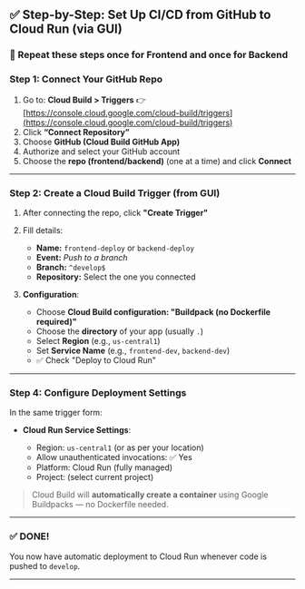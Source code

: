 ## ✅ Step-by-Step: Set Up CI/CD from GitHub to Cloud Run (via GUI)

### 🔁 Repeat these steps once for **Frontend** and once for **Backend**

### **Step 1: Connect Your GitHub Repo**

1. Go to: **Cloud Build > Triggers**
   👉 [https://console.cloud.google.com/cloud-build/triggers](https://console.cloud.google.com/cloud-build/triggers)
2. Click **“Connect Repository”**
3. Choose **GitHub (Cloud Build GitHub App)**
4. Authorize and select your GitHub account
5. Choose the **repo (frontend/backend)** (one at a time) and click **Connect**

---

### **Step 2: Create a Cloud Build Trigger (from GUI)**

1. After connecting the repo, click **"Create Trigger"**
2. Fill details:

   * **Name:** `frontend-deploy` or `backend-deploy`
   * **Event:** *Push to a branch*
   * **Branch:** `^develop$`
   * **Repository:** Select the one you connected
3. **Configuration**:

   * Choose **Cloud Build configuration: "Buildpack (no Dockerfile required)"**
   * Choose the **directory** of your app (usually `.`)
   * Select **Region** (e.g., `us-central1`)
   * Set **Service Name** (e.g., `frontend-dev`, `backend-dev`)
   * ✅ Check "Deploy to Cloud Run"

---

### **Step 4: Configure Deployment Settings**

In the same trigger form:

* **Cloud Run Service Settings**:

  * Region: `us-central1` (or as per your location)
  * Allow unauthenticated invocations: ✅ Yes
  * Platform: Cloud Run (fully managed)
  * Project: (select current project)

> Cloud Build will **automatically create a container** using Google Buildpacks — no Dockerfile needed.

---

### ✅ DONE!

You now have automatic deployment to Cloud Run whenever code is pushed to `develop`.

---
